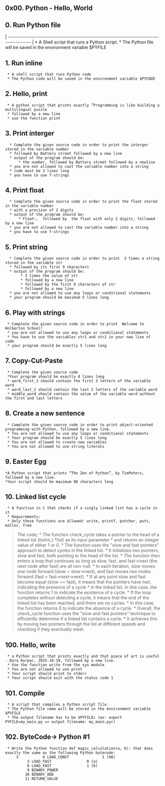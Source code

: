 ## 0x00. Python - Hello, World

## 0. Run Python file 
 | ----------------------------------------------------------------------------------------- |
     * A Shell script that runs a Python script. 
     * The Python file will be saved in the environment variable $PYFILE

## 1. Run inline
     * A shell script that runs Python code
     * The Python code will be saved in the environment variable $PYCODE

## 2. Hello, print
     * A python script that prints exactly ”Programming is like building a multilingual puzzle
     * followed by a new line
     * use the function print

## 3. Print interger
      * Complete the given source code in order to print the interger stored in the variable number
      * followed by Battery street followed by a new line
      * output of the program should be:
          * the number, followed by Battery street followed by a newline
      * you are not allowed to cast the variable number into a string
      * code must be 3 lines long
      * you have to use f-strings

## 4. Print float
      * Complete the given source code in order to print the float stored in the variable number
      * with a precison of 2 digits
      * output of the program should be:
          * Float:,  followed by  the float with only 2 digits, followed by a new line
      * you are not allowed to cast the variable number into a string
      * you have to use f-strings

## 5. Print string
      * Complete the given source code in order to print  3 times a string stored in the variable str
      * followed by its first 9 characters
      * output of the program should be:
           * 3 times the value of str
           * followed by a new line
           * followed by the first 9 characters of str
           * followed by a new line
      * you are not allowed to use any loops or conditional statements
      * your program should be maximum 5 lines long

## 6. Play with strings
     * Complete the given source code in order to print  Welcome to Holberton School!  
     * you are not allowed to use any loops or conditional statements
     * You have to use the variables str1 and str2 in your new line of code
     * your program should be exactly 5 lines long

## 7. Copy-Cut-Paste
     * Complete the given source code 
     *Your program should be exactly 8 lines long
     * word_first_3 should contain the first 3 letters of the variable word
     * word_last_2 should contain the last 2 letters of the variable word
     * middle_word should contain the value of the variable word without the first and last letters

## 8. Create a new sentence
     * Complete the given source code in order to print object-oriented programming with Python, followed by a new line.
     * You are not allowed to use any loops or conditional statements
     * Your program should be exactly 5 lines long
     * You are not allowed to create new variables
     * You are not allowed to use string literals

## 9. Easter Egg
    *A Python script that prints “The Zen of Python”, by TimPeters, followed by a new line.
    *Your script should be maximum 98 characters long  

## 10. Linked list cycle
     * A function in C that checks if a singly linked list has a cycle in it
     * Requirements: 
     * Only these functions are allowed: write, printf, putchar, puts, malloc, free
> The code;
     * The function check_cycle takes a pointer to the head of a linked list (listint_t *list) as its input parameter 
     * and returns an integer value of either 1 or 0.
     * The function uses the "slow and fast pointers" approach to detect cycles in the linked list.
     * It initializes two pointers, slow and fast, both pointing to the head of the list.
     * The function then enters a loop that continues as long as slow, fast, and fast->next (the next node after fast) are all non-null. 
     * In each iteration, slow moves one node forward (slow = slow->next), and fast moves two nodes forward (fast = fast->next->next).
     * If at any point slow and fast become equal (slow == fast), it means that the pointers have met, indicating the presence of a cycle 
     * in the linked list. In this case, the function returns 1 to indicate the existence of a cycle.
     * If the loop completes without detecting a cycle, it means that the end of the linked list has been reached, and there are no cycles. 
     * In this case, the function returns 0 to indicate the absence of a cycle.
     * Overall, the check_cycle function uses the "slow and fast pointers" technique to efficiently determine if a linked list contains a cycle. 
     * It achieves this by moving two pointers through the list at different speeds and checking if they eventually meet.

## 100. Hello, write
     * a Python script that prints exactly and that piece of art is useful - Dora Korpar, 2015-10-19, followed by a new line.
     * Use the function write from the sys module
     * You are not allowed to use print
     * Your script should print to stderr
     * Your script should exit with the status code 1

## 101. Compile
     * A script that compiles a Python script file.
     * The Python file name will be stored in the environment variable $PYFILE
     * The output filename has to be $PYFILEc (ex: export PYFILE=my_main.py => output filename: my_main.pyc)

## 102. ByteCode-> Python #1
     * Write the Python function def magic_calculation(a, b): that does exactly the same as the following Python bytecode:
		 3           0 LOAD_CONST               1 (98)
              3 LOAD_FAST                0 (a)
              6 LOAD_FAST                1 (b)
              9 BINARY_POWER
             10 BINARY_ADD
             11 RETURN_VALUE

